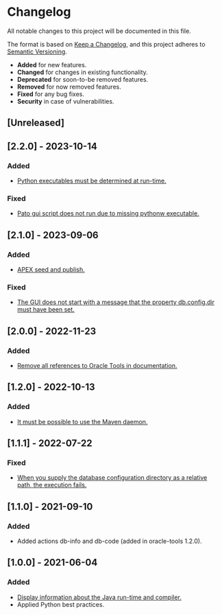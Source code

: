 # Changelog

All notable changes to this project will be documented in this file.

The format is based on [Keep a Changelog](https://keepachangelog.com/en/1.0.0/),
and this project adheres to [Semantic Versioning](https://semver.org/spec/v2.0.0.html).

- **Added** for new features.
- **Changed** for changes in existing functionality.
- **Deprecated** for soon-to-be removed features.
- **Removed** for now removed features.
- **Fixed** for any bug fixes.
- **Security** in case of vulnerabilities.

## [Unreleased]

## [2.2.0] - 2023-10-14

### Added

- [Python executables must be determined at run-time.](https://github.com/paulissoft/pato-gui/issues/11)

### Fixed

- [Pato gui script does not run due to missing pythonw executable.](https://github.com/paulissoft/pato-gui/issues/10)

## [2.1.0] - 2023-09-06

### Added

- [APEX seed and publish.](https://github.com/paulissoft/oracle-tools/issues/107)

### Fixed

- [The GUI does not start with a message that the property db.config.dir must have been set.](https://github.com/paulissoft/pato-gui/issues/8)

## [2.0.0] - 2022-11-23

### Added

- [Remove all references to Oracle Tools in documentation.](https://github.com/paulissoft/pato-gui/issues/7)

## [1.2.0] - 2022-10-13

### Added

- [It must be possible to use the Maven daemon.](https://github.com/paulissoft/pato-gui/issues/6)

## [1.1.1] - 2022-07-22

### Fixed

- [When you supply the database configuration directory as a relative path, the execution fails.](https://github.com/paulissoft/pato-gui/issues/5)

## [1.1.0] - 2021-09-10

### Added

- Added actions db-info and db-code (added in oracle-tools 1.2.0).

## [1.0.0] - 2021-06-04

### Added

- [Display information about the Java run-time and compiler.](https://github.com/paulissoft/pato-gui/issues/3)
- Applied Python best practices.
